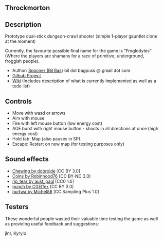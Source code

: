 Throckmorton
------------

Description
-----------

Prototype dual-stick dungeon-crawl shooter (simple 1-player gauntlet clone at the moment)

Currently, the favourite possible final name for the game is "Froglodytes" (Where the players are shamans for a race of
primitive, underground, froggish people).


* Author: [Spooner (Bil Bas)](https://spooner.github.com) bil dot bagpuss @ gmail dot com
* [Github Project](https://github.com/Spooner/throckmorton)
* [Wiki](https://github.com/Spooner/throckmorton/wiki) (Includes description of what is currently implemented as well as a todo list)

Controls
--------

* Move with wasd or arrows
* Aim with mouse
* Fire with left mouse button (low energy cost)
* AOE burst with right mouse button - shoots in all directions at once (high energy cost)
* Hold tab: Map (also pauses in SP).
* Escape: Restart on new map (for testing purposes only)

Sound effects
-------------

* [Chewing by dobroide](http://www.freesound.org/people/dobroide/sounds/24971/) [CC BY 3.0]
* [Coins by Robinhood76](http://www.freesound.org/people/Robinhood76/sounds/51671/) [CC BY-NC 3.0]
* [rip_tear by aust_paul](http://www.freesound.org/people/aust_paul/sounds/30928/) [CC0 1.0]
* [punch by CGEffex](http://www.freesound.org/people/CGEffex/sounds/89769/) [CC BY 3.0]
* [hurtwa by Michel88](http://www.freesound.org/people/Michel88/sounds/76965/) [CC Sampling Plus 1.0]

Testers
-------

These wonderful people wasted their valuable time testing the game as well as providing useful feedback and suggestions:

jlnr, Kyrylo